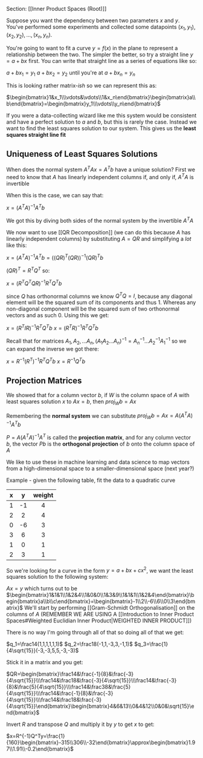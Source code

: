 Section: [[Inner Product Spaces (Root)]]

Suppose you want the dependency between two parameters $x$ and $y$. You've performed some experiments and collected some datapoints $(x_1,y_1),(x_2,y_2),\dots,(x_n,y_n)$.

You're going to want to fit a curve $y=f(x)$ in the plane to represent a relationship between the two. The simpler the better, so try a straight line $y=a+bx$ first. You can write that straight line as a series of equations like so:

$a+bx_1=y_1$
$a+bx_2=y_2$
until you're at
$a+bx_n=y_n$

This is looking rather matrix-*ish* so we can represent this as:

$\begin{bmatrix}1&x_1\\\vdots&\vdots\\1&x_n\end{bmatrix}\begin{bmatrix}a\\b\end{bmatrix}=\begin{bmatrix}y_1\\\vdots\\y_n\end{bmatrix}$

If you were a data-collecting wizard like me this system would be consistent and have a perfect solution to $a$ and $b$, but this is rarely the case. Instead we want to find the least squares solution to our system. This gives us the **least squares straight line fit**
## Uniqueness of Least Squares Solutions

When does the normal system $A^TAx=A^Tb$ have a unique solution? First we need to know that $A$ has linearly independent columns if, and only if, $A^TA$ is invertible

When this is the case, we can say that:

$x=(A^TA)^{-1}A^Tb$ 

We got this by diving both sides of the normal system by the invertible $A^TA$

We now want to use [[QR Decomposition]] (we can do this because $A$ has linearly independent columns) by substituting $A=QR$ and simplifying a *lot* like this:

$x=(A^TA)^{-1}A^Tb=((QR)^T(QR))^{-1}(QR)^Tb$

$(QR)^T=R^TQ^T$ so:

$x=(R^TQ^TQR)^{-1}R^TQ^Tb$

since $Q$ has orthonormal columns we know $Q^TQ=I$, because any diagonal element will be the squared sum of its components and thus $1$. Whereas any non-diagonal component will be the squared sum of two orthonormal vectors and as such $0$. Using this we get:

$x=(R^TIR)^{-1}R^TQ^Tb$
$x=(R^TR)^{-1}R^TQ^Tb$

Recall that for matrices $A_1,A_2,\dots A_n,(A_1A_2\dots A_n)^{-1}=A_n^{-1}\dots A_2^{-1}A_1^{-1}$ so we can expand the inverse we got there:

$x=R^{-1}(R^T)^{-1}R^TQ^Tb$
$x=R^{-1}Q^Tb$
## Projection Matrices

We showed that for a column vector $b$, if $W$ is the column space of $A$ with least squares solution $x$ to $Ax=b$, then $proj_Wb=Ax$

Remembering the **normal system** we can substitute $proj_Wb=Ax=A(A^TA)^{-1}A^Tb$

$P=A(A^TA)^{-1}A^T$ is called the **projection matrix**, and for any column vector $b$, the vector $Pb$ is the **orthogonal projection** of $b$ onto the column space of $A$

We like to use these in machine learning and data science to map vectors from a high-dimensional space to a smaller-dimensional space (next year?)

Example - given the following table, fit the data to a quadratic curve

|  x  |  y  | weight |
| :-: | :-: | :----: |
|  1  | -1  |   4    |
|  2  |  2  |   4    |
|  0  | -6  |   3    |
|  3  |  6  |   3    |
|  1  |  0  |   1    |
|  2  |  3  |   1    |
So we're looking for a curve in the form $y=a+bx+cx^2$, we want the least squares solution to the following system:

$Ax=y$  which turns out to be  $\begin{bmatrix}1&1&1\\1&2&4\\1&0&0\\1&3&9\\1&1&1\\1&2&4\end{bmatrix}\begin{bmatrix}a\\b\\c\end{bmatrix}=\begin{bmatrix}-1\\2\\-6\\6\\0\\3\end{bmatrix}$
We'll start by performing [[Gram-Schmidt Orthogonalisation]] on the columns of $A$ (REMEMBER WE ARE USING A [[Introduction to Inner Product Spaces#Weighted Euclidian Inner Product|WEIGHTED INNER PRODUCT]]) 

There is no way I'm going through all of that so doing all of that we get:

$q_1=\frac14(1,1,1,1,1,1)$
$q_2=\frac18(-1,1,-3,3,-1,1)$
$q_3=\frac{1}{4\sqrt{15}}(-3,-3,5,5,-3,-3)$

Stick it in a matrix and you get:

$QR=\begin{bmatrix}\frac14&\frac{-1}{8}&\frac{-3}{4\sqrt{15}}\\\frac14&\frac18&\frac{-3}{4\sqrt{15}}\\\frac14&\frac{-3}{8}&\frac{5}{4\sqrt{15}}\\\frac14&\frac38&\frac{5}{4\sqrt{15}}\\\frac14&\frac{-1}{8}&\frac{-3}{4\sqrt{15}}\\\frac14&\frac18&\frac{-3}{4\sqrt{15}}\end{bmatrix}\begin{bmatrix}4&6&13\\0&4&12\\0&0&\sqrt{15}\end{bmatrix}$

Invert $R$ and transpose $Q$ and multiply it by $y$ to get $x$ to get:

$x=R^{-1}Q^Ty=\frac{1}{160}\begin{bmatrix}-315\\306\\-32\end{bmatrix}\approx\begin{bmatrix}1.97\\1.91\\-0.2\end{bmatrix}$  



